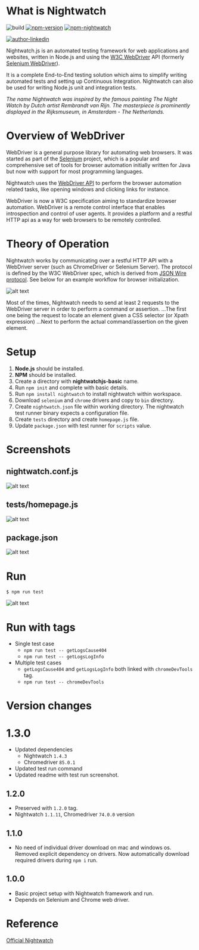 # What is Nightwatch

![build](https://img.shields.io/badge/build-success-brightgreen.svg)
[![npm-version](https://img.shields.io/badge/nightwach-v1.1.11-important.svg)](https://www.npmjs.com/package/nightwatch/v/1.0.19)
[![npm-nightwatch](https://img.shields.io/badge/weekly%20downloads-155k%2B-brightgreen.svg?style=social&logo=appveyor)](https://www.npmjs.com/package/nightwatch)

[![author-linkedin](https://img.shields.io/badge/author-Jagadeesh%20Shetty-success.svg)](https://www.linkedin.com/in/jagadeesh-c-2a3a9423)

Nightwatch.js is an automated testing framework for web applications and websites, written in Node.js and using the [W3C WebDriver](https://www.w3.org/TR/webdriver/) API (formerly [Selenium WebDriver](https://github.com/SeleniumHQ/selenium/wiki/JsonWireProtocol)).

It is a complete End-to-End testing solution which aims to simplify writing automated tests and setting up Continuous Integration. Nightwatch can also be used for writing Node.js unit and integration tests.

_The name Nightwatch was inspired by the famous painting The Night Watch by Dutch artist Rembrandt van Rijn. The masterpiece is prominently displayed in the Rijksmuseum, in Amsterdam - The Netherlands._

# Overview of WebDriver

WebDriver is a general purpose library for automating web browsers. It was started as part of the [Selenium](https://docs.seleniumhq.org/projects/webdriver/) project, which is a popular and comprehensive set of tools for browser automation initially written for Java but now with support for most programming languages.

Nightwatch uses the [WebDriver API](https://www.w3.org/TR/webdriver/) to perform the browser automation related tasks, like opening windows and clicking links for instance.

WebDriver is now a W3C specification aiming to standardize browser automation. WebDriver is a remote control interface that enables introspection and control of user agents. It provides a platform and a restful HTTP api as a way for web browsers to be remotely controlled.

# Theory of Operation

Nightwatch works by communicating over a restful HTTP API with a WebDriver server (such as ChromeDriver or Selenium Server). The protocol is defined by the W3C WebDriver spec, which is derived from [JSON Wire protocol](https://github.com/SeleniumHQ/selenium/wiki/JsonWireProtocol). See below for an example workflow for browser initialization.

![alt text](images/operation.png)

Most of the times, Nightwatch needs to send at least 2 requests to the WebDriver server in order to perform a command or assertion.
...The first one being the request to locate an element given a CSS selector (or Xpath expression)
...Next to perform the actual command/assertion on the given element.

# Setup

1. **Node.js** should be installed.
2. **NPM** should be installed.
3. Create a directory with **nightwatchjs-basic** name.
4. Run `npm init` and complete with basic details.
5. Run `npm install nightwatch` to install nightwatch within workspace.
6. Download `selenium` and `chrome` drivers and copy to `bin` directory.
7. Create `nightwatch.json` file within working directory. The nightwatch test runner binary expects a configuration file.
8. Create `tests` directory and create `homepage.js` file.
9. Update `package.json` with test runner for `scripts` value.

# Screenshots

## nightwatch.conf.js

![alt text](images/nightwatch.conf.js.png)

## tests/homepage.js

![alt text](images/homepage.png)

## package.json

![alt text](images/package.png)

# Run

`$ npm run test`

![alt text](images/test-execution.png)

# Run with tags

- Single test case
  - `npm run test -- getLogsCause404`
  - `npm run test -- getLogsLogInfo`
- Multiple test cases
  - `getLogsCause404` and `getLogsLogInfo` both linked with `chromeDevTools` tag.
  - `npm run test -- chromeDevTools`

# Version changes

# 1.3.0

- Updated dependencies
  - Nightwatch `1.4.3`
  - Chromedriver `85.0.1`
- Updated test run command
- Updated readme with test run screenshot.

## 1.2.0

- Preserved with `1.2.0` tag.
- Nightwatch `1.1.11`, Chromedriver `74.0.0` version

## 1.1.0

- No need of individual driver download on mac and windows os. Removed explicit dependency on drivers. Now automatically download required drivers during `npm i` run.

## 1.0.0

- Basic project setup with Nightwatch framework and run.
- Depends on Selenium and Chrome web driver.

# Reference

[Official Nightwatch](http://nightwatchjs.org/gettingstarted)
